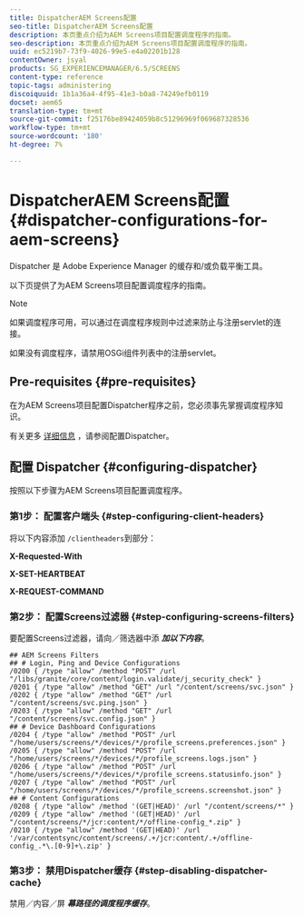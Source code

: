 ```yaml
---
title: DispatcherAEM Screens配置
seo-title: DispatcherAEM Screens配置
description: 本页重点介绍为AEM Screens项目配置调度程序的指南。
seo-description: 本页重点介绍为AEM Screens项目配置调度程序的指南。
uuid: ec5219b7-73f9-4026-99e5-e4a02201b128
contentOwner: jsyal
products: SG_EXPERIENCEMANAGER/6.5/SCREENS
content-type: reference
topic-tags: administering
discoiquuid: 1b1a36a4-4f95-41e3-b0a8-74249efb0119
docset: aem65
translation-type: tm+mt
source-git-commit: f25176be89424059b8c51296969f069687328536
workflow-type: tm+mt
source-wordcount: '180'
ht-degree: 7%

---
```



# DispatcherAEM Screens配置{#dispatcher-configurations-for-aem-screens}

Dispatcher 是 Adobe Experience Manager 的缓存和/或负载平衡工具。

以下页提供了为AEM Screens项目配置调度程序的指南。

>[!NOTE]
>
>如果调度程序可用，可以通过在调度程序规则中过滤来防止与注册servlet的连接。
>
>如果没有调度程序，请禁用OSGi组件列表中的注册servlet。

## Pre-requisites {#pre-requisites}

在为AEM Screens项目配置Dispatcher程序之前，您必须事先掌握调度程序知识。

有关更多 [详细信息](https://docs.adobe.com/content/help/en/experience-manager-dispatcher/using/configuring/dispatcher-configuration.html) ，请参阅配置Dispatcher。

## 配置 Dispatcher {#configuring-dispatcher}

按照以下步骤为AEM Screens项目配置调度程序。

### 第1步： 配置客户端头 {#step-configuring-client-headers}

将以下内容添加 `/clientheaders`到部分：

**X-Requested-With**

**X-SET-HEARTBEAT**

**X-REQUEST-COMMAND**

### 第2步： 配置Screens过滤器 {#step-configuring-screens-filters}

要配置Screens过滤器，请向／筛选器中添 ***加以下内容***。

```
## AEM Screens Filters
## # Login, Ping and Device Configurations
/0200 { /type "allow" /method "POST" /url "/libs/granite/core/content/login.validate/j_security_check" }
/0201 { /type "allow" /method "GET" /url "/content/screens/svc.json" }
/0202 { /type "allow" /method "GET" /url "/content/screens/svc.ping.json" }
/0203 { /type "allow" /method "GET" /url "/content/screens/svc.config.json" }
## # Device Dashboard Configurations
/0204 { /type "allow" /method "POST" /url "/home/users/screens/*/devices/*/profile_screens.preferences.json" }
/0205 { /type "allow" /method "POST" /url "/home/users/screens/*/devices/*/profile_screens.logs.json" }
/0206 { /type "allow" /method "POST" /url "/home/users/screens/*/devices/*/profile_screens.statusinfo.json" }
/0207 { /type "allow" /method "POST" /url "/home/users/screens/*/devices/*/profile_screens.screenshot.json" }
## # Content Configurations
/0208 { /type "allow" /method '(GET|HEAD)' /url "/content/screens/*" }
/0209 { /type "allow" /method '(GET|HEAD)' /url "/content/screens/*/jcr:content/*/offline-config_*.zip" }
/0210 { /type "allow" /method '(GET|HEAD)' /url '/var/contentsync/content/screens/.+/jcr:content/.+/offline-config_.*\.[0-9]+\.zip' }
```

### 第3步： 禁用Dispatcher缓存 {#step-disabling-dispatcher-cache}

禁用／内容／屏 ***幕路径的调度程序缓存***。
